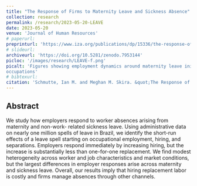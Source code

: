 ```yaml
---
title: "The Response of Firms to Maternity Leave and Sickness Absence"
collection: research
permalink: /research/2023-05-20-LEAVE
date: 2023-05-20
venue: 'Journal of Human Resources'
# paperurl: 
preprinturl: 'https://www.iza.org/publications/dp/15336/the-response-of-firms-to-maternity-leave-and-sickness-absence'
# slideurl: 
archiveurl: 'https://doi.org/10.5281/zenodo.7953144'
picloc: '/images/research/LEAVE-f.png'
picalt: 'Figures showing employment dynamics around maternity leave initiation in non-leave-taking
occupations' 
# bibtexurl: 
citation: 'Schmutte, Ian M. and Meghan M. Skira. &quot;The Response of Firms to Maternity Leave and Sickness Absence.&quot; <i>Accepted, Journal of Human Resources</i>'
---
```


## Abstract

We study how employers respond to worker absences arising from maternity and non-work- related sickness leave. Using administrative data on nearly one million spells of leave in Brazil, we identify the short-run effects of a leave spell starting on occupational employment, hiring, and separations. Employers respond immediately by increasing hiring, but the increase is substantially less than one-for-one replacement. We find modest heterogeneity across worker and job characteristics and market conditions, but the largest differences in employer responses arise across maternity and sickness leave. Overall, our results imply that hiring replacement labor is costly and firms manage absences through other channels.